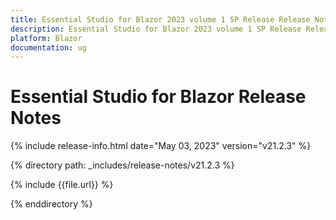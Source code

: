 ```yaml
---
title: Essential Studio for Blazor 2023 volume 1 SP Release Release Notes  
description: Essential Studio for Blazor 2023 volume 1 SP Release Release Notes  
platform: Blazor
documentation: ug
---
```


# Essential Studio for Blazor  Release Notes  

{% include release-info.html date="May 03, 2023"   version="v21.2.3" %} 

{% directory path: _includes/release-notes/v21.2.3 %}

{% include {{file.url}} %}

{% enddirectory %}